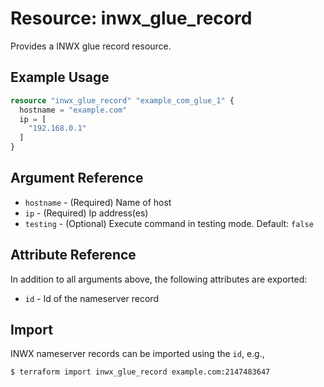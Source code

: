 # Resource: inwx_glue_record

Provides a INWX glue record resource.

## Example Usage

```terraform
resource "inwx_glue_record" "example_com_glue_1" {
  hostname = "example.com"
  ip = [
    "192.168.0.1"
  ]
}
```

## Argument Reference

* `hostname` - (Required) Name of host
* `ip` - (Required) Ip address(es)
* `testing` - (Optional) Execute command in testing mode. Default: `false`

## Attribute Reference

In addition to all arguments above, the following attributes are exported:

* `id` - Id of the nameserver record

## Import

INWX nameserver records can be imported using the `id`, e.g.,

```
$ terraform import inwx_glue_record example.com:2147483647
```
